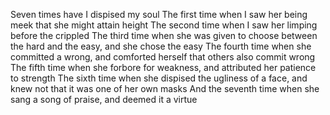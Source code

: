 Seven times have I dispised my soul
The first time when I saw her being meek that she might attain height
The second time when I saw her limping before the crippled
The third time when she was given to choose between the hard and the easy, and she chose the easy
The fourth time when she committed a wrong, and comforted herself that others also commit wrong
The fifth time when she forbore for weakness, and attributed her patience to strength
The sixth time when she dispised the ugliness of a face, and knew not that it was one of her own masks
And the seventh time when she sang a song of praise, and deemed it a virtue
